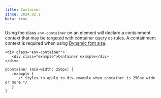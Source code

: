 ```yaml
---
title: Container
since: 2024.02.1
beta: true
---
```


Using the class `env-container` on an element will declare a containment context
that may be targeted with container query at-rules.
A containment context is required when using [Dynamic font size](/utils/dynamic-font-size/).

```html-no-example
<div class="env-container">
   <div class="example">Container example</div>
</div>
```

```css-no-expand
@container (min-width: 250px) {
   .example {
      /* Styles to apply to div.example when container is 250px wide or more */
   }
}
```
